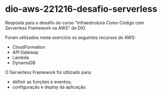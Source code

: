 # dio-aws-221216-desafio-serverless

Resposta para o desafio do curso "Infraestrutura Como Código com Serverless Framework na AWS" da DIO.

Foram utilizados neste exercício os seguintes recursos do AWS:

- CloudFormation
- API Gateway
- Lambda
- DynamoDB

O Serverless Framework foi utilizado para:

- definir as funções e eventos;
- configuração e deploy da aplicação.

